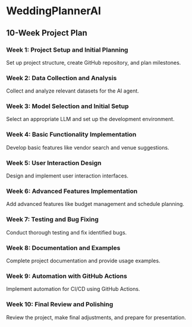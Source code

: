 # WeddingPlannerAI


## 10-Week Project Plan

### Week 1: Project Setup and Initial Planning
Set up project structure, create GitHub repository, and plan milestones.

### Week 2: Data Collection and Analysis
Collect and analyze relevant datasets for the AI agent.

### Week 3: Model Selection and Initial Setup
Select an appropriate LLM and set up the development environment.

### Week 4: Basic Functionality Implementation
Develop basic features like vendor search and venue suggestions.

### Week 5: User Interaction Design
Design and implement user interaction interfaces.

### Week 6: Advanced Features Implementation
Add advanced features like budget management and schedule planning.

### Week 7: Testing and Bug Fixing
Conduct thorough testing and fix identified bugs.

### Week 8: Documentation and Examples
Complete project documentation and provide usage examples.

### Week 9: Automation with GitHub Actions
Implement automation for CI/CD using GitHub Actions.

### Week 10: Final Review and Polishing
Review the project, make final adjustments, and prepare for presentation.

